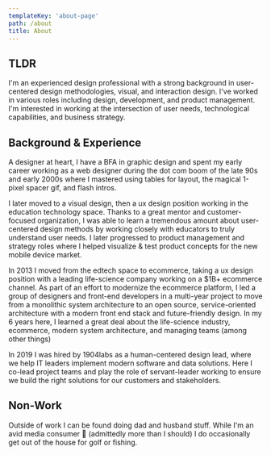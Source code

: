 ```yaml
---
templateKey: 'about-page'
path: /about
title: About
---
```

## TLDR
I'm an experienced design professional with a strong background in user-centered design methodologies, visual, and interaction design. I've worked in various roles including design, development, and product management. I'm interested in working at the intersection of user needs, technological capabilities, and business strategy. 

## Background & Experience
A designer at heart, I have a BFA in graphic design and spent my early career working as a web designer during the dot com boom of the late 90s and early 2000s where I mastered using tables for layout, the magical 1-pixel spacer gif, and flash intros. 

I later moved to a visual design, then a ux design position working in the education technology space. Thanks to a great mentor and customer-focused organization, I was able to learn a tremendous amount about user-centered design methods by working closely with educators to truly understand user needs. I later progressed to product management and strategy roles where I helped visualize & test product concepts for the new mobile device market.

In 2013 I moved from the edtech space to ecommerce, taking a ux design position with a leading life-science company working on a $1B+ ecommerce channel. As part of an effort to modernize the ecommerce platform, I led a group of designers and front-end developers in a multi-year project to move from a monolithic system architecture to an open source, service-oriented architecture with a modern front end stack and future-friendly design. In my 6 years here, I learned a great deal about the life-science industry, ecommerce, modern system architecture, and managing teams (among other things)

In 2019 I was hired by 1904labs as a human-centered design lead, where we help IT leaders implement modern software and data solutions. Here I co-lead project teams and play the role of servant-leader working to ensure we build the right solutions for our customers and stakeholders.

## Non-Work
Outside of work I can be found doing dad and husband stuff. While I'm an avid media consumer 🍿 (admittedly more than I should) I do occasionally get out of the house for golf or fishing. 